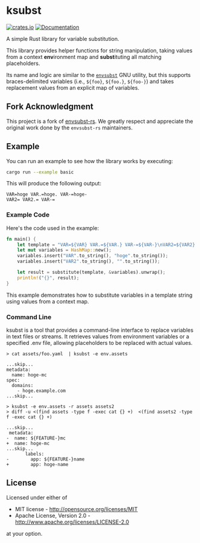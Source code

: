 # ksubst

[![crates.io](https://img.shields.io/crates/v/envsubst.svg)](https://crates.io/crates/envsubst)
[![Documentation](https://docs.rs/envsubst/badge.svg)](https://docs.rs/envsubst)

A simple Rust library for variable substitution.

This library provides helper functions for string manipulation,
taking values from a context **env**ironment map and **subst**ituting
all matching placeholders.

Its name and logic are similar to the [`envsubst`] GNU utility, but this supports braces-delimited variables (i.e., `${foo}`, `${foo.}`, `${foo-}`) and takes replacement values from an explicit map of variables.


[`envsubst`]: https://www.gnu.org/software/gettext/manual/html_node/envsubst-Invocation.html

## Fork Acknowledgment

This project is a fork of [envsubst-rs](https://github.com/coreos/envsubst-rs). We greatly respect and appreciate the original work done by the `envsubst-rs` maintainers.

## Example

You can run an example to see how the library works by executing:

```bash
cargo run --example basic
```

This will produce the following output:

```
VAR=hoge VAR.=hoge. VAR-=hoge-
VAR2= VAR2.= VAR-=
```

### Example Code

Here's the code used in the example:

```rust
fn main() {
    let template = "VAR=${VAR} VAR.=${VAR.} VAR-=${VAR-}\nVAR2=${VAR2} VAR2.=${VAR2.} VAR-=${VAR2-}";
    let mut variables = HashMap::new();
    variables.insert("VAR".to_string(), "hoge".to_string());
    variables.insert("VAR2".to_string(), "".to_string());

    let result = substitute(template, &variables).unwrap();
    println!("{}", result);
}
```

This example demonstrates how to substitute variables in a template string using values from a context map.

### Command Line

ksubst is a tool that provides a command-line interface to replace variables in text files or streams. It retrieves values from environment variables or a specified .env file, allowing placeholders to be replaced with actual values.


```shell
> cat assets/foo.yaml  | ksubst -e env.assets

...skip...
metadata:
  name: hoge-mc
spec:
  domains:
    - hoge.example.com
...skip...
```


```shell
> ksubst -e env.assets -r assets assets2
> diff -u <(find assets -type f -exec cat {} +)  <(find assets2 -type f -exec cat {} +)

...skip...
 metadata:
-  name: ${FEATURE-}mc
+  name: hoge-mc
...skip...
       labels:
-        app: ${FEATURE-}name
+        app: hoge-name
```


## License

Licensed under either of

* MIT license - <http://opensource.org/licenses/MIT>
* Apache License, Version 2.0 - <http://www.apache.org/licenses/LICENSE-2.0>

at your option.

